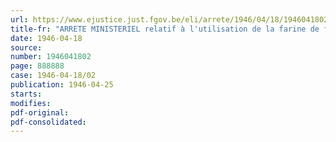 ```yaml
---
url: https://www.ejustice.just.fgov.be/eli/arrete/1946/04/18/1946041802/justel
title-fr: "ARRETE MINISTERIEL relatif à l'utilisation de la farine de froment blutée à moins de 80 % <abrogé par AM 23-07-1947; art. 5>"
date: 1946-04-18
source:
number: 1946041802
page: 888888
case: 1946-04-18/02
publication: 1946-04-25
starts:
modifies:
pdf-original:
pdf-consolidated:
---
```


